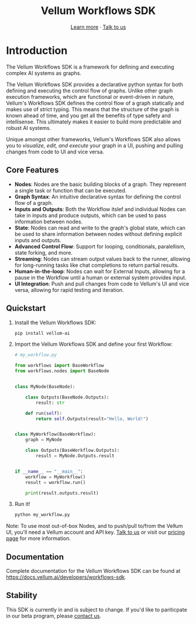 <p align="center">
  <h1 align="center">
  Vellum Workflows SDK
  </h1>
  <p align="center">
    <a href="https://docs.vellum.ai/developers/workflows-sdk">Learn more</a>
    ·
    <a href="https://www.vellum.ai/landing-pages/request-demo">Talk to us</a>
  </p>
</p>

# Introduction

The Vellum Workflows SDK is a framework for defining and executing complex AI systems as graphs.

The Vellum Workflows SDK provides a declarative python syntax for both defining and executing the control flow of graphs.
Unlike other graph execution frameworks, which are functional or event-driven in nature, Vellum's Workflows SDK defines the control flow of a graph
statically and makes use of strict typing. This means that the structure of the graph is known ahead of time, and you get all the benefits of type
safety and intellisense. This ultimately makes it easier to build more predictable and robust AI systems.

Unique amongst other frameworks, Vellum's Workflows SDK also allows you to _visualize, edit, and execute_ your graph in a UI, pushing and pulling changes from
code to UI and vice versa.


## Core Features
- **Nodes**: Nodes are the basic building blocks of a graph. They represent a single task or function that can be executed.
- **Graph Syntax**: An intuitive declarative syntax for defining the control flow of a graph.
- **Inputs and Outputs**: Both the Workflow itslef and individual Nodes can take in inputs and produce outputs, which can be used to pass information between nodes.
- **State**: Nodes can read and write to the graph's global state, which can be used to share information between nodes without defining explicit inputs and outputs.
- **Advanced Control Flow**: Support for looping, conditionals, paralellism, state forking, and more.
- **Streaming**: Nodes can stream output values back to the runner, allowing for long-running tasks like chat completions to return partial results.
- **Human-in-the-loop**: Nodes can wait for External Inputs, allowing for a pause in the Workflow until a human or external system provides input.
- **UI Integration**: Push and pull changes from code to Vellum's UI and vice versa, allowing for rapid testing and iteration.

## Quickstart

1. Install the Vellum Workflows SDK:

    ```bash
    pip install vellum-ai
    ```

2. Import the Vellum Workflows SDK and define your first Workflow:

    ```python
    # my_workflow.py

    from workflows import BaseWorkflow
    from workflows.nodes import BaseNode


    class MyNode(BaseNode):

        class Outputs(BaseNode.Outputs):
            result: str

        def run(self):
            return self.Outputs(result="Hello, World!")


    class MyWorkflow(BaseWorkflow):
        graph = MyNode

        class Outputs(BaseWorkflow.Outputs):
            result = MyNode.Outputs.result


    if __name__ == "__main__":
        workflow = MyWorkflow()
        result = workflow.run()

        print(result.outputs.result)

    ```
3. Run it!

    ```bash
    python my_workflow.py

Note: To use most out-of-box Nodes, and to push/pull to/from the Velłum UI, you'll need a Vellum account and API key. [Talk to us](https://www.vellum.ai/landing-pages/request-demo) or visit our [pricing page](https://www.vellum.ai/pricing) for more information.


## Documentation
Complete documentation for the Vellum Workflows SDK can be found at https://docs.vellum.ai/developers/workflows-sdk.


## Stability

This SDK is currently in <Availability type="beta" /> and is subject to change. If you'd like to pariticpate in
our beta program, please [contact us](https://docs.vellum.ai/home/getting-started/support).
